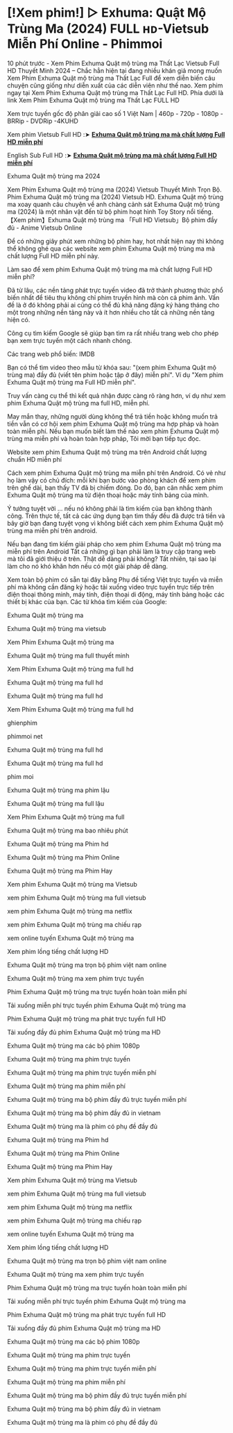 # [!Xem phim!] ▷ Exhuma: Quật Mộ Trùng Ma (2024) FULL ʜᴅ-Vietsub Miễn Phí Online - Phimmoi

10 phút trước - Xem Phim Exhuma Quật mộ trùng ma Thất Lạc Vietsub Full HD Thuyết Minh 2024 – Chắc hẳn hiện tại đang nhiều khán giả mong muốn Xem Phim Exhuma Quật mộ trùng ma Thất Lạc Full để xem diễn biến câu chuyện cũng giống như diễn xuất của các diễn viên như thế nao. Xem phim ngay tại Xem Phim Exhuma Quật mộ trùng ma Thất Lạc Full HD. Phía dưới là link Xem Phim Exhuma Quật mộ trùng ma Thất Lạc FULL HD

Xem trực tuyến gốc độ phân giải cao số 1 Việt Nam | 460p - 720p - 1080p - BRRip - DVDRip -4KUHD

Xem phim Vietsub Full HD :➤ **[Exhuma Quật mộ trùng ma mà chất lượng Full HD miễn phí](https://t.co/EuIgsOiiIl)**

English Sub Full HD :➤ **[Exhuma Quật mộ trùng ma mà chất lượng Full HD miễn phí](https://t.co/EuIgsOiiIl)**

Exhuma Quật mộ trùng ma 2024

Xem Phim Exhuma Quật mộ trùng ma (2024) Vietsub Thuyết Minh Trọn Bộ. Phim Exhuma Quật mộ trùng ma (2024) Vietsub HD. Exhuma Quật mộ trùng ma xoay quanh câu chuyện về anh chàng cảnh sát Exhuma Quật mộ trùng ma (2024) là một nhân vật đến từ bộ phim hoạt hình Toy Story nổi tiếng. 【Xem phim】Exhuma Quật mộ trùng ma 「Full HD Vietsub」Bộ phim đầy đủ - Anime Vietsub Online

Để có những giây phút xem những bộ phim hay, hot nhất hiện nay thì không thể không ghé qua các website xem phim Exhuma Quật mộ trùng ma mà chất lượng Full HD miễn phí này.

Làm sao để xem phim Exhuma Quật mộ trùng ma mà chất lượng Full HD miễn phí?

Đã từ lâu, các nền tảng phát trực tuyến video đã trở thành phương thức phổ biến nhất để tiêu thụ không chỉ phim truyền hình mà còn cả phim ảnh. Vấn đề là ở đó không phải ai cũng có thể đủ khả năng đăng ký hàng tháng cho một trong những nền tảng này và ít hơn nhiều cho tất cả những nền tảng hiện có.

Công cụ tìm kiếm Google sẽ giúp bạn tìm ra rất nhiều trang web cho phép bạn xem trực tuyến một cách nhanh chóng.

Các trang web phổ biến: IMDB

Bạn có thể tìm video theo mẫu từ khóa sau: "(xem phim Exhuma Quật mộ trùng ma) đầy đủ (viết tên phim hoặc tập ở đây) miễn phí". Ví dụ "Xem phim Exhuma Quật mộ trùng ma Full HD miễn phí".

Truy vấn càng cụ thể thì kết quả nhận được càng rõ ràng hơn, ví dụ như xem phim Exhuma Quật mộ trùng ma full HD, miễn phí.

May mắn thay, những người dùng không thể trả tiền hoặc không muốn trả tiền vẫn có cơ hội xem phim Exhuma Quật mộ trùng ma hợp pháp và hoàn toàn miễn phí. Nếu bạn muốn biết làm thế nào xem phim Exhuma Quật mộ trùng ma miễn phí và hoàn toàn hợp pháp, Tôi mời bạn tiếp tục đọc.

Website xem phim Exhuma Quật mộ trùng ma trên Android chất lượng chuẩn HD miễn phí

Cách xem phim Exhuma Quật mộ trùng ma miễn phí trên Android. Có vẻ như họ làm vậy có chủ đích: mỗi khi bạn bước vào phòng khách để xem phim trên ghế dài, bạn thấy TV đã bị chiếm đóng. Do đó, bạn cân nhắc xem phim Exhuma Quật mộ trùng ma từ điện thoại hoặc máy tính bảng của mình.

Ý tưởng tuyệt vời ... nếu nó không phải là tìm kiếm của bạn không thành công. Trên thực tế, tất cả các ứng dụng bạn tìm thấy đều đã được trả tiền và bây giờ bạn đang tuyệt vọng vì không biết cách xem phim Exhuma Quật mộ trùng ma miễn phí trên android.

Nếu bạn đang tìm kiếm giải pháp cho xem phim Exhuma Quật mộ trùng ma miễn phí trên Android Tất cả những gì bạn phải làm là truy cập trang web mà tôi đã giới thiệu ở trên. Thật dễ dàng phải không? Tất nhiên, tại sao lại làm cho nó khó khăn hơn nếu có một giải pháp dễ dàng.

Xem toàn bộ phim có sẵn tại đây bằng Phụ đề tiếng Việt trực tuyến và miễn phí mà không cần đăng ký hoặc tải xuống video trực tuyến trực tiếp trên điện thoại thông minh, máy tính, điện thoại di động, máy tính bảng hoặc các thiết bị khác của bạn. Các từ khóa tìm kiếm của Google:

Exhuma Quật mộ trùng ma

Exhuma Quật mộ trùng ma vietsub

Xem Phim Exhuma Quật mộ trùng ma

Exhuma Quật mộ trùng ma full thuyết minh

Xem Phim Exhuma Quật mộ trùng ma full hd

Exhuma Quật mộ trùng ma full hd

Exhuma Quật mộ trùng ma full hd

Xem Phim Exhuma Quật mộ trùng ma full hd

ghienphim

phimmoi net

Exhuma Quật mộ trùng ma full hd

Exhuma Quật mộ trùng ma full hd

phim moi

Exhuma Quật mộ trùng ma phim lậu

Exhuma Quật mộ trùng ma full lậu

Xem Phim Exhuma Quật mộ trùng ma full

Exhuma Quật mộ trùng ma bao nhiêu phút

Exhuma Quật mộ trùng ma Phim hd

Exhuma Quật mộ trùng ma Phim Online

Exhuma Quật mộ trùng ma Phim Hay

Xem phim Exhuma Quật mộ trùng ma Vietsub

xem phim Exhuma Quật mộ trùng ma full vietsub

xem phim Exhuma Quật mộ trùng ma netflix

xem phim Exhuma Quật mộ trùng ma chiếu rạp

xem online tuyến Exhuma Quật mộ trùng ma

Xem phim lồng tiếng chất lượng HD

Exhuma Quật mộ trùng ma trọn bộ phim việt nam online

Exhuma Quật mộ trùng ma xem phim trực tuyến

Phim Exhuma Quật mộ trùng ma trực tuyến hoàn toàn miễn phí

Tải xuống miễn phí trực tuyến phim Exhuma Quật mộ trùng ma

Phim Exhuma Quật mộ trùng ma phát trực tuyến full HD

Tải xuống đầy đủ phim Exhuma Quật mộ trùng ma HD

Exhuma Quật mộ trùng ma các bộ phim 1080p

Exhuma Quật mộ trùng ma phim trực tuyến

Exhuma Quật mộ trùng ma phim trực tuyến miễn phí

Exhuma Quật mộ trùng ma phim miễn phí

Exhuma Quật mộ trùng ma bộ phim đầy đủ trực tuyến miễn phí

Exhuma Quật mộ trùng ma bộ phim đầy đủ in vietnam

Exhuma Quật mộ trùng ma là phim có phụ đề đầy đủ

Exhuma Quật mộ trùng ma Phim hd

Exhuma Quật mộ trùng ma Phim Online

Exhuma Quật mộ trùng ma Phim Hay

Xem phim Exhuma Quật mộ trùng ma Vietsub

xem phim Exhuma Quật mộ trùng ma full vietsub

xem phim Exhuma Quật mộ trùng ma netflix

xem phim Exhuma Quật mộ trùng ma chiếu rạp

xem online tuyến Exhuma Quật mộ trùng ma

Xem phim lồng tiếng chất lượng HD

Exhuma Quật mộ trùng ma trọn bộ phim việt nam online

Exhuma Quật mộ trùng ma xem phim trực tuyến

Phim Exhuma Quật mộ trùng ma trực tuyến hoàn toàn miễn phí

Tải xuống miễn phí trực tuyến phim Exhuma Quật mộ trùng ma

Phim Exhuma Quật mộ trùng ma phát trực tuyến full HD

Tải xuống đầy đủ phim Exhuma Quật mộ trùng ma HD

Exhuma Quật mộ trùng ma các bộ phim 1080p

Exhuma Quật mộ trùng ma phim trực tuyến

Exhuma Quật mộ trùng ma phim trực tuyến miễn phí

Exhuma Quật mộ trùng ma phim miễn phí

Exhuma Quật mộ trùng ma bộ phim đầy đủ trực tuyến miễn phí

Exhuma Quật mộ trùng ma bộ phim đầy đủ in vietnam

Exhuma Quật mộ trùng ma là phim có phụ đề đầy đủ
